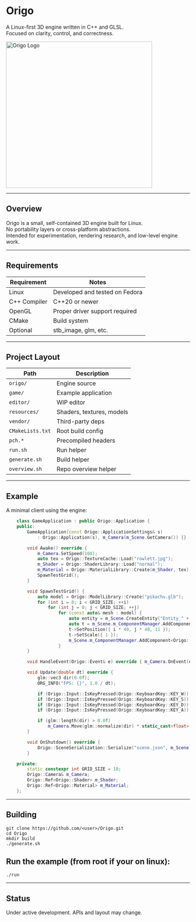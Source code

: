# Origo

A Linux-first 3D engine written in C++ and GLSL.  
Focused on clarity, control, and correctness.

<img src="resources/textures/origo_logo.png" alt="Origo Logo" width="400"/>

---

## Overview

Origo is a small, self-contained 3D engine built for Linux.  
No portability layers or cross-platform abstractions.  
Intended for experimentation, rendering research, and low-level engine work.

---

## Requirements

| Requirement   | Notes                         |
|--------------|-------------------------------|
| Linux        | Developed and tested on Fedora|
| C++ Compiler | C++20 or newer                |
| OpenGL       | Proper driver support required|
| CMake        | Build system                  |
| Optional     | stb_image, glm, etc.          |

---

## Project Layout

| Path              | Description                       |
|-------------------|-----------------------------------|
| `origo/`          | Engine source                     |
| `game/`           | Example application               |
| `editor/`         | WIP editor                        |
| `resources/`      | Shaders, textures, models         |
| `vendor/`         | Third-party deps                  |
| `CMakeLists.txt`  | Root build config                 |
| `pch.*`           | Precompiled headers               |
| `run.sh`          | Run helper                        |
| `generate.sh`     | Build helper                      |
| `overview.sh`     | Repo overview helper              |

---

## Example

A minimal client using the engine:

```cpp
    class GameApplication : public Origo::Application {
    public:
        GameApplication(const Origo::ApplicationSettings& s)
            : Origo::Application(s), m_Camera(m_Scene.GetCamera()) {}

        void Awake() override {
            m_Camera.SetSpeed(100);
            auto tex = Origo::TextureCache::Load("rowlett.jpg");
            m_Shader = Origo::ShaderLibrary::Load("normal");
            m_Material = Origo::MaterialLibrary::Create(m_Shader, tex);
            SpawnTestGrid();
        }

        void SpawnTestGrid() {
            auto model = Origo::ModelLibrary::Create("pikachu.glb");
            for (int i = 0; i < GRID_SIZE; ++i)
                for (int j = 0; j < GRID_SIZE; ++j)
                    for (const auto& mesh : model) {
                        auto entity = m_Scene.CreateEntity("Entity_" + std::to_string(i * GRID_SIZE + j));
                        auto t = m_Scene.m_ComponentManager.AddComponent<Origo::Transform>(entity);
                        t->SetPosition({ i * 40, j * 40, 11 });
                        t->SetScale({ 1 });
                        m_Scene.m_ComponentManager.AddComponent<Origo::MeshRenderer>(entity, m_Material, mesh);
                    }
        }

        void HandleEvent(Origo::Event& e) override { m_Camera.OnEvent(e); }

        void Update(double dt) override {
            glm::vec3 dir(0.0f);
            ORG_INFO("FPS: {}", 1.0 / dt);

            if (Origo::Input::IsKeyPressed(Origo::KeyboardKey::KEY_W)) dir += m_Camera.GetForward();
            if (Origo::Input::IsKeyPressed(Origo::KeyboardKey::KEY_S)) dir -= m_Camera.GetForward();
            if (Origo::Input::IsKeyPressed(Origo::KeyboardKey::KEY_D)) dir += m_Camera.GetRight();
            if (Origo::Input::IsKeyPressed(Origo::KeyboardKey::KEY_A)) dir -= m_Camera.GetRight();

            if (glm::length(dir) > 0.0f)
                m_Camera.Move(glm::normalize(dir) * static_cast<float>(dt));
        }

        void OnShutdown() override {
            Origo::SceneSerialization::Serialize("scene.json", m_Scene);
        }

    private:
        static constexpr int GRID_SIZE = 10;
        Origo::Camera& m_Camera;
        Origo::Ref<Origo::Shader> m_Shader;
        Origo::Ref<Origo::Material> m_Material;
    };

```

---

## Building

    git clone https://github.com/<user>/Origo.git
    cd Origo
    mkdir build 
    ./generate.sh
  
## Run the example (from root if your on linux):
    
    ./run 

---

## Status

Under active development. APIs and layout may change.
